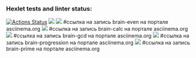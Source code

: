 ### Hexlet tests and linter status:
[![Actions Status](https://github.com/crumblefive/frontend-project-44/actions/workflows/hexlet-check.yml/badge.svg)](https://github.com/crumblefive/frontend-project-44/actions)
<a href="https://codeclimate.com/github/crumblefive/frontend-project-44/maintainability"><img src="https://api.codeclimate.com/v1/badges/9a720b3b922032bf42f1/maintainability" /></a>
<a href="https://asciinema.org/a/I4z8ygzZzDgpbxJ9rUf1kgtqh" target="_blank"><img src="https://asciinema.org/a/I4z8ygzZzDgpbxJ9rUf1kgtqh.svg" /></a> #ссылка на запись brain-even на портале asciinema.org
<a href="https://asciinema.org/a/8YCYOt1ian0bk0GpWQ7xx3kZw" target="_blank"><img src="https://asciinema.org/a/8YCYOt1ian0bk0GpWQ7xx3kZw.svg" /></a> #ссылка на запись brain-calc на портале asciinema.org
<a href="https://asciinema.org/a/9X31OyEuj5FGRF2psDNShzrx9" target="_blank"><img src="https://asciinema.org/a/9X31OyEuj5FGRF2psDNShzrx9.svg" /></a> #ссылка на запись brain-gcd на портале asciinema.org
<a href="https://asciinema.org/a/9X31OyEuj5FGRF2psDNShzrx9" target="_blank"><img src="https://asciinema.org/a/9X31OyEuj5FGRF2psDNShzrx9.svg" /></a> #ссылка на запись brain-progression на портале asciinema.org
<a href="https://asciinema.org/a/05USxR69YV7KkMDcCjHAk4WRa" target="_blank"><img src="https://asciinema.org/a/05USxR69YV7KkMDcCjHAk4WRa.svg" /></a> #ссылка на запись brain-prime на портале asciinema.org
